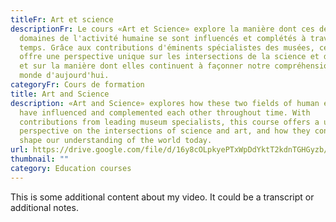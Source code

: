 ```yaml
---
titleFr: Art et science
descriptionFr: Le cours «Art et Science» explore la manière dont ces deux
  domaines de l'activité humaine se sont influencés et complétés à travers le
  temps. Grâce aux contributions d'éminents spécialistes des musées, ce cours
  offre une perspective unique sur les intersections de la science et de l'art,
  et sur la manière dont elles continuent à façonner notre compréhension du
  monde d'aujourd'hui.
categoryFr: Cours de formation
title: Art and Science
description: «Art and Science» explores how these two fields of human endeavor
  have influenced and complemented each other throughout time. With
  contributions from leading museum specialists, this course offers a unique
  perspective on the intersections of science and art, and how they continue to
  shape our understanding of the world today.
url: https://drive.google.com/file/d/16y8cOLpkyePTxWpDdYktT2kdnTGHGyzb/preview
thumbnail: ""
category: Education courses
---
```


This is some additional content about my video. It could be a transcript or additional notes.